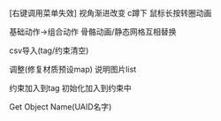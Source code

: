 [右键调用菜单失效]
视角渐进改变
c蹲下
鼠标长按转圈动画

基础动作->组合动作
骨骼动画/静态网格互相替换

csv导入(tag/约束清空)

调整(修复材质预设map)
说明图片list

约束加入到tag
初始化加入到约束中

Get Object Name(UAID名字)